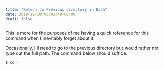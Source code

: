 ```yaml
---
title: "Return to Previous directory in Bash"
date: 2019-12-10T06:01:49-08:00
draft: false
---
```


This is more for the purposes of me having a quick reference for this command when I inevitably forget about it.  

Occasionally, I'll need to go to the previous directory but would rather not type out the full path.  The command below should suffice.

```bash
$ cd -
```
